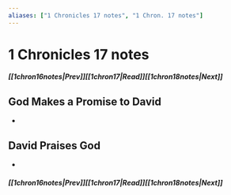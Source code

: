 ```yaml
---
aliases: ["1 Chronicles 17 notes", "1 Chron. 17 notes"]
---
```

# 1 Chronicles 17 notes
##### <span class=arrow-left></span>[[1chron16notes|Prev]]<span class=navigation-separator></span>[[1chron17|Read]]<span class=navigation-separator></span>[[1chron18notes|Next]]<span class=arrow-right></span>
## God Makes a Promise to David
- 
## David Praises God
- 
##### <span class=arrow-left></span>[[1chron16notes|Prev]]<span class=navigation-separator></span>[[1chron17|Read]]<span class=navigation-separator></span>[[1chron18notes|Next]]<span class=arrow-right></span>